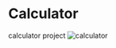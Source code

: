 # Calculator
calculator project
![calculator](https://user-images.githubusercontent.com/75949382/122677516-49c37c80-d1eb-11eb-8f98-e4d5e8576f5f.gif)
